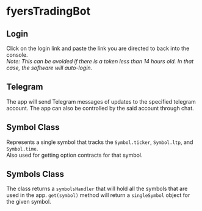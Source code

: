 # fyersTradingBot

## Login
Click on the login link and paste the link you are directed to back into the console. <br>
_Note: This can be avoided if there is a token less than 14 hours old. In that case, the software will auto-login._

## Telegram
The app will send Telegram messages of updates to the specified telegram account. The app can also be controlled by the said account through chat.

## Symbol Class
Represents a single symbol that tracks the `Symbol.ticker`, `Symbol.ltp`, and `Symbol.time`.<br>
Also used for getting option contracts for that symbol.

## Symbols Class
The class returns a `symbolsHandler` that will hold all the symbols that are used in the app.
`get(symbol)` method will return a `singleSymbol` object for the given symbol.

